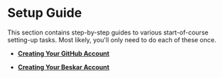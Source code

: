 # Setup Guide

This section contains step-by-step guides to various start-of-course setting-up tasks. Most likely, you'll only need to do each of these once.

- [**Creating Your GitHub Account**](github-account.md)

- [**Creating Your Beskar Account**](beskar-account.md)

